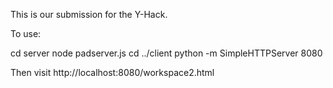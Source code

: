 This is our submission for the Y-Hack.

To use:

cd server node padserver.js cd ../client python -m SimpleHTTPServer 8080

Then visit http://localhost:8080/workspace2.html